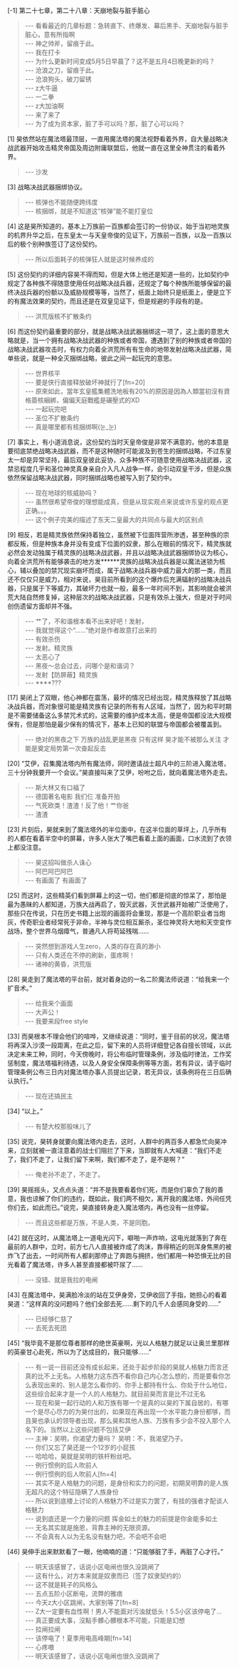 
[-1] 第二十七章，第二十八章：天崩地裂与脏手脏心
>--- 看看最近的几章标题：急转直下、终爆发、幕后黑手、天崩地裂与脏手脏心，意有所指啊<br>
>--- 神之帅斧，留痕于此。<br>
>--- 我在打卡<br>
>--- 为什么更新时间变成5月5日早晨了？这不是五月4日晚更新的吗？<br>
>--- 沧浪之刀，留痕于此。<br>
>--- 沧浪狗头，破刀留锈<br>
>--- z大牛逼<br>
>--- 一二拳<br>
>--- z大加油啊<br>
>--- 来了来了<br>
>--- 为了成为资本家，脏了手可以吗？那，脏了心可以吗？<br>

[1] 昊依然站在魔法塔最顶层，一直用魔法塔的魔法视野看着外界，自大量战略决战武器开始攻击精灵帝国及周边附庸联盟后，他就一直在这里全神贯注的看着外界。
>--- 沙发<br>

[3] 战略决战武器捆绑协议。
>--- 核弹也不能随便跨纬度<br>
>--- 核捆绑，就是不知道这“核弹”能不能打皇位<br>

[4] 这是昊所知道的，基本上万族前一百族都会签订的一份协议，始于当初地灵族的机界升华之后，在东皇太一与天皇帝俊的见证下，万族前一百族，以及一百族以后的极个别种族签订了这份契约。
>--- 所以后面耗子的核弹狂人就是这时候养成的<br>

[5] 这份契约的详细内容昊不得而知，但是大体上他还是知道一些的，比如契约中规定了各种族不得随意使用任何战略决战兵器，还规定了每个种族所能够保留的最终决战兵器的份额以及威胁规模等等，当然了，纸面上始终只是纸面上，便是立下的有魔法效果的契约，而且还是在双皇见证下，但是规避的手段有的是。
>--- 洪荒版核不扩散条约<br>

[6] 而这份契约最重要的部分，就是战略决战武器捆绑这一项了，这上面的意思大略就是，当一个拥有战略决战武器的种族或者帝国，遭遇到了别的种族或者帝国的战略决战武器攻击时，有权力向着全洪荒所有有生命的地带发射战略决战武器，简单些说，就是一种全灭捆绑战略，彼此之间一起玩完的意思。
>--- 世界核平<br>
>--- 要是侠行直接释放破坏神就行了[fn=20]<br>
>--- 原來如此，當年玄皇艦集體洗地板有20%的原因是因為人類當初沒有資格簽核綑綁，偏偏天庭戰艦是碾壓式的XD<br>
>--- 一起玩完吧<br>
>--- 圣位不扩散条约<br>
>--- 真是哪里都有核捆绑啊(눈_눈)<br>

[7] 事实上，有小道消息说，这份契约当时天皇帝俊是非常不满意的，他的本意是要彻底禁绝战略决战武器，而不是这种随时可能波及到苍生的捆绑战略，不过东皇太一却是异常坚持，最后双皇彼此妥协，众多种族不可随意使用战略决战武器，这禁忌程度几乎和圣位神灵真身亲自介入凡人战争一样，会引动双皇干涉，但是众族依然保留战略决战武器，同时捆绑战略也被写入到了契约中。
>--- 现在地球的核威胁吗？<br>
>--- 虽然很希望帝俊的理想能成真，但是从现实观点来说或许东皇的观点更正确。。。<br>
>--- 这个例子完美的描述了东天二皇最大的共同点与最大的区别点<br>

[9] 相反，若是精灵族依然保持着独立，虽然被下位面阵营所渗透，甚至种族的宗都反叛，但是种族本身并没有变成下位面的奴隶，那么在眼前的情况下，精灵族就必然会发动独属于精灵族的战略决战武器，并且以战略决战武器捆绑协议为核心，向着全洪荒所有能够袭击的地方发******灵族的战略决战兵器是以魔法迷锁为核心，辅以叠加的禁咒现实崩坏而成，属于战略决战兵器中威力最大的那一类，而且还不仅仅只是威力，相对来说，昊目前所看到的这个爆炸后充满辐射的战略决战兵器，只是属于下等威力，其破坏力也就一般，最多一年时间不到，其影响就会被洪荒大陆自然修复掉，这种层次的战略决战武器，只是有效杀上强大，但是对于时间创伤遗留方面却并不强。
>--- 艹了，不和谐根本看不出来好吧！发射，<br>
>--- 我就觉得这个“……”绝对是作者故意打出来的<br>
>--- 有效杀伤<br>
>--- 发射。精灵族<br>
>--- 太恶心了<br>
>--- 黑夜～总会过去，问哪个是和谐词？<br>
>--- 发射【防屏蔽】精灵族<br>
>--- ****???<br>

[17] 昊闭上了双眼，他心神都在震荡，最坏的情况已经出现，精灵族释放了其战略决战兵器，而对象很可能是精灵族有记录的所有有人区域，当然了，因为和平时期是不需要储备这么多禁咒术式的，这需要的维护成本太高，便是帝国都没法大规模保有，但是那怕是最少保有的情况下，基本上已知的联盟与帝国都会被覆盖到。
>--- 绝对的黑夜之下 万族的战乱更是黑夜 只有这样 昊才能不被那么关注 才能是奠定局势第一次奋起反击<br>

[20] “艾伊，召集魔法塔内所有魔法师，同时邀请战士超凡中的三阶进入魔法塔，三十分钟我要开一个会议。”昊直接叫来了艾伊，吩咐之后，就向着魔法塔外走去。
>--- 斯大林又有口福了<br>
>--- 德国著名电影 我们仨 准备开拍<br>
>--- 气死欧类！渣渣！反了他！艹你爸<br>
>--- 渣渣<br>

[23] 片刻后，昊就来到了魔法塔外的半位面中，在这半位面的草坪上，几乎所有的人都在看着半空中的屏幕，许多人张大了嘴巴看着上面的画面，口水流到了衣领上都没注意。
>--- 昊这招叫做杀人诛心<br>
>--- 阿巴阿巴阿巴<br>
>--- 有画面了 有画面了<br>

[25] 而这时，这些精英们看到屏幕上的这一切，他们都是彻底的惊呆了，那怕是最为愚昧的人都知道，万族大战再启了，毁灭武器，灭世武器开始被广泛使用了，那些只在传说，只在历史书籍上出现的画面将会重现，那是一个高阶职业者当炮灰，传奇职业者经常死于非命，半神与灵位相互厮杀，圣位神灵将大地和天空变作战场，整个世界乌烟瘴气，普通凡人将苟延残喘……
>--- 突然想到游戏人生zero，人类的存在真的渺小<br>
>--- 只有人类还在不停的刷新，蛋疼啊！<br>
>--- 诸神的黄昏，洪荒版<br>

[28] 昊走到了魔法塔的平台前，就对着身边的一名二阶魔法师说道：“给我来一个扩音术。”
>--- 给我来个画面<br>
>--- 大声公！<br>
>--- 我要来段free style<br>

[33] 而昊根本不理会他们的喧哗，又继续说道：“同时，鉴于目前的状况，魔法塔将再深入沙漠一段距离，在此之后，留下来的人员将详细登记各自擅长领域，以此决定未来工种，同时，今天傍晚时，将公布临时管理条例，涉及临时律法，工作奖惩制度，魔法塔福利待遇，以及人身安全保障条例等等方面，若有异议，请于临时管理条例公布三日内对魔法塔办事人员提出记录，若无异议，该条例将在三日后确认执行。”
>--- 现在还搞民主<br>

[34] “以上。”
>--- 有楚大校那股味儿了<br>

[35] 说完，昊转身就要向魔法塔内走去，这时，人群中的两百多人都急忙向昊冲来，立刻就被一直注意着的战士们阻拦了下来，当即就有人大喊道：“我们不走了，我们不走了，让我们留下来啊，我们都不走了，是不是啊？”
>--- 俺老孙不走了，不走了。<br>

[39] 昊摇摇头，又点点头道：“并不是我要看着你们死，而是你们辜负了我的善意，我也谅解了你们的违约，既如此，我们两不相欠，离开我的魔法塔，外间任凭你们去，如此而已。”说完，昊直接转身走入魔法塔内，再也没有一丝停留。
>--- 而且这些都是万族，不是人类，不是同胞。<br>

[42] 就在这时，从魔法塔上一道电光闪下，噼啪一声炸响，这电光就落到了奔在最前的人群中，立时，前方七八人直接被炸成了肉沫，靠得稍近的则浑身焦黑的被炸飞了出去，一时间所有人都刹那停止了奔跑与拥挤，他们都用一种恐惧无比的目光看着了魔法塔，许多人甚至直接都被吓尿了……
>--- 没错、就是我拉的电闸<br>

[43] 在魔法塔中，昊满脸冷淡的站在艾伊身旁，艾伊收回了手指，她担心的看着昊道：“这样真的没问题吗？他们全部去死……剩下的几千人会感同身受的……”
>--- 已经够仁慈了<br>
>--- 去死去死团<br>

[45] “我毕竟不是那位尊者那样的绝世英豪啊，光以人格魅力就足以让奥兰里那样的英豪甘心赴死，所以为了达成目的，我只能够……”
>--- 有一说一目前还没有成长起来，还处于起步阶段的昊就人格魅力而言还真的比不上无名。人格魅力这东西不看你自己内心怎么想的，而是要看你怎么表现出来的、别人是怎么看你的、你手上都持有什么、你处于什么地位，这些综合起来才是一个人的人格魅力。就目前昊而言是比不过无名<br>
>--- 现在和昊一起行动的人和万族有哪一个是真的以昊的下属自居的，有哪一个是尽心尽力的为昊付出的，如果现在再出现一个水平能力身份都够，而且昊也承认的领导者出现，那么昊和其他人族、万族有多少会不投入那个人名下的。当然以上这些问题不包括艾伊<br>
>--- 主神：吴明，你渴望力量吗？
吴明：不，我渴望乃子。<br>
>--- 你们又忘了昊还是一个12岁的小屁孩<br>
>--- 哈哈哈，昊就是吴明的铁杆粉丝吧。<br>
>--- 例行惯例的后人吹前人<br>
>--- 例行惯例的后人吹前人[fn=4]<br>
>--- 其实不是人格魅力的问题，是身份和实力的问题，初期吴明靠的是人族无超凡的这个特征隐瞒了人族身份<br>
>--- 所以说到底楼上讨论的人格魅力不过是实力罢了，有挂的强者才配谈人格魅力<br>
>--- 说到底还是一个力量的问题
挥金如土的魅力的前提是你金能多如土<br>
>--- 无名其实就是施恩，背靠主神的无限资源。<br>
>--- 不会真有人以为无名没有魅力吧，不会吧不会吧<br>

[46] 昊伸手出来默默看了一眼，他喃喃的道：“只能够脏了手，再脏了心才行。”
>--- 明天该感冒了，话说小区电闸也很久没跳闸了<br>
>--- 这有什么，对方本来就是奴隶而已（签了奴隶契约的）<br>
>--- 这不就是耗子的风格么<br>
>--- 五点五阶小区断电，流弊的雅痞<br>
>--- 今天z大小区跳闸，大家别等了[fn=8]<br>
>--- Z大一定要有血性啊！男人不能面对污浊就低头！5.5小区该停电了…<br>
>--- 真正要成大事，沒點手髒心髒根本不可能，只能是幻想<br>
>--- 拉闸拉闸<br>
>--- 该停电了！夏季用电高峰期[fn=14]<br>
>--- 心疼嗷<br>
>--- 明天该感冒了，话说小区电闸也很久没跳闸了<br>
